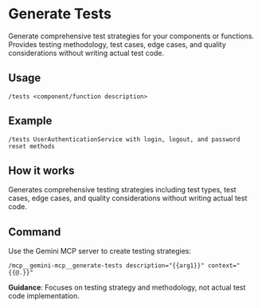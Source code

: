 # Generate Tests

Generate comprehensive test strategies for your components or functions. Provides testing methodology, test cases, edge cases, and quality considerations without writing actual test code.

## Usage
`/tests <component/function description>`

## Example
`/tests UserAuthenticationService with login, logout, and password reset methods`

## How it works
Generates comprehensive testing strategies including test types, test cases, edge cases, and quality considerations without writing actual test code.

## Command
Use the Gemini MCP server to create testing strategies:

```
/mcp__gemini-mcp__generate-tests description="{{arg1}}" context="{{@.}}"
```

**Guidance**: Focuses on testing strategy and methodology, not actual test code implementation.